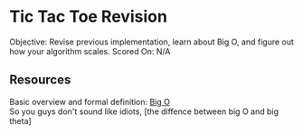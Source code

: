 Tic Tac Toe Revision
====================
Objective: Revise previous implementation, learn about Big O, and figure out how your algorithm scales.
Scored On: N/A

Resources
---------
Basic overview and formal definition: [Big O](http://en.wikipedia.org/wiki/Big_O_notation)   
So you guys don't sound like idiots, [the diffence between big O and big theta]

